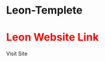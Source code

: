 # Leon-Templete

<html>
<body>
<h1 style="color:red;">Leon Website Link</h1>
<a>Visit Site</a>
</body>
</html>
